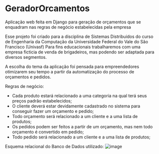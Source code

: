 # GeradorOrcamentos
Aplicação web feita em Django para geração de orçamentos que se enquadram nas regras de negócio estabelecidas pela empresa

Esse projeto foi criado para a disciplina de Sistemas Distribuidos do curso de Engenharia da Computação da Universidade Federal do Vale do São Francisco (Univasf) 
Para fins educacionais trabalharemos com uma empresa ficticia de venda de brigadeiros, mas podendo ser adaptada para diversos segmentos.

A escolha do tema da aplicação foi pensada para empreendedores otimizarem seu tempo a partir da automatização do processo de orçamentos e pedidos. 

Regras de negócio:
- Cada produto estará relacionado a uma categoria na qual terá seus preços padrão estabelecidos;
- O cliente deverá estar devidamente cadastrado no sistema para conseguir fazer um orçamento e pedido;
- Todo orçamento será relacionado a um cliente e a uma lista de produtos;
- Os pedidos podem ser feitos a partir de um orçamento, mas nem todo orçamento é convertido em pedido;
- Todo pedido será relacionado a um cliente e a uma lista de produtos;

Esquema relacional do Banco de Dados utilizado:
![image](https://github.com/RicardoArielSouza/GeradorOrcamentos/assets/68856854/e2e59483-5559-4f91-b5ca-619860a85a9b)
